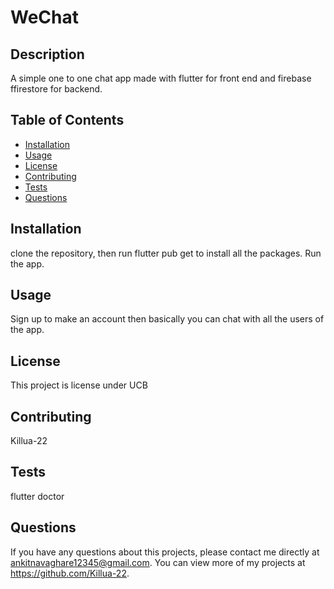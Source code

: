 # WeChat
  
  ## Description 
  A simple one to one chat app made with flutter for front end and firebase ffirestore for backend. 
  ## Table of Contents
  * [Installation](#installation)
  * [Usage](#usage)
  * [License](#license)
  * [Contributing](#contributing)
  * [Tests](#tests)
  * [Questions](#questions)
  
  ## Installation 
  clone the repository, then run flutter pub get to install all the packages. Run the app. 
  ## Usage 
  Sign up to make an account then basically you can chat with all the users of the app. 
  ## License 
  This project is license under UCB
  ## Contributing 
  Killua-22
  ## Tests
  flutter doctor
  ## Questions
  If you have any questions about this projects, please contact me directly at ankitnavaghare12345@gmail.com. You can view more of my projects at https://github.com/Killua-22.
